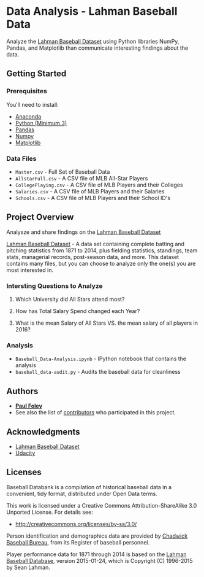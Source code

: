 # Data Analysis - Lahman Baseball Data

Analyze the [Lahman Baseball Dataset](http://www.seanlahman.com/baseball-archive/statistics/) using Python libraries NumPy, Pandas, and Matplotlib than communicate interesting findings about the data.

## Getting Started

### Prerequisites
You'll need to install:

* [Anaconda](https://www.continuum.io/downloads)
* [Python (Minimum 3)](https://www.continuum.io/blog/developer-blog/python-3-support-anaconda)
* [Pandas](https://anaconda.org/anaconda/pandas)
* [Numpy](https://anaconda.org/anaconda/numpy)
* [Matplotlib](https://anaconda.org/anaconda/matplotlib)


### Data Files
* `Master.csv` - Full Set of Baseball Data
* `AllstarFull.csv` - A CSV file of MLB All-Star Players
* `CollegePlaying.csv` - A CSV file of MLB Players and their Colleges
* `Salaries.csv` - A CSV file of MLB Players and their Salaries
* `Schools.csv` - A CSV file of MLB Players and their School ID's

## Project Overview

Analysze and share findings on the [Lahman Baseball Dataset](http://www.seanlahman.com/baseball-archive/statistics/)

[Lahman Baseball Dataset](http://www.seanlahman.com/baseball-archive/statistics/) - A data set containing complete batting and pitching statistics from 1871 to 2014, plus fielding statistics, standings, team stats, managerial records, post-season data, and more. This dataset contains many files, but you can choose to analyze only the one(s) you are most interested in.

### Intersting Questions to Analyze

1) Which University did All Stars attend most?

2) How has Total Salary Spend changed each Year? 

3) What is the mean Salary of All Stars VS. the mean salary of all players in 2016?

### Analysis

* `Baseball_Data-Analysis.ipynb` - IPython notebook that contains the analysis
* `baseball_data-audit.py` - Audits the baseball data for cleanliness


## Authors

* [**Paul Foley**](https://github.com/paulfoley)
* See also the list of [contributors](https://github.com/paulfoley/data-analyst/tree/master/Baseball_Data-Analysis) who participated in this project.


## Acknowledgments

* [Lahman Baseball Dataset](http://www.seanlahman.com/baseball-archive/statistics/)
* [Udacity](https://www.udacity.com/)


## Licenses
Baseball Databank is a compilation of historical baseball data in a convenient, tidy format, distributed under Open Data terms.

This work is licensed under a Creative Commons Attribution-ShareAlike 3.0 Unported License. For details see:
* http://creativecommons.org/licenses/by-sa/3.0/

Person identification and demographics data are provided by [Chadwick Baseball Bureau](http://www.chadwick-bureau.com), from its Register of baseball personnel.

Player performance data for 1871 through 2014 is based on the [Lahman Baseball Database](http://www.seanlahman.com/baseball-archive/statistics/), version 2015-01-24, which is Copyright (C) 1996-2015 by Sean Lahman.
